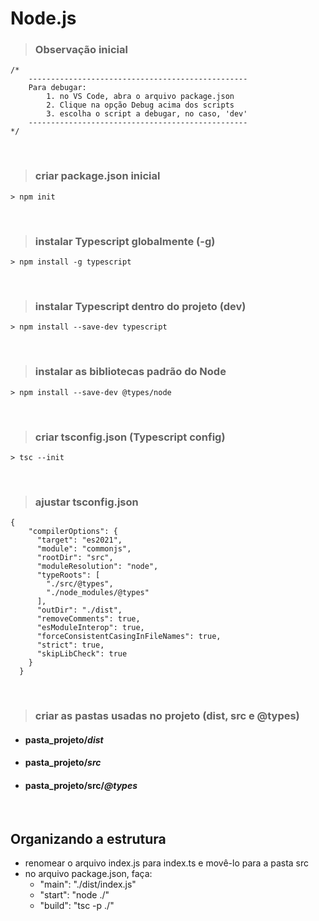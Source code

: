 # Node.js

>### Observação inicial
```
/*
    -------------------------------------------------
    Para debugar: 
        1. no VS Code, abra o arquivo package.json
        2. Clique na opção Debug acima dos scripts
        3. escolha o script a debugar, no caso, 'dev'
    -------------------------------------------------
*/
```
&nbsp;
>### criar package.json inicial

```
> npm init
```
&nbsp;
>### instalar Typescript globalmente (-g)
```
> npm install -g typescript
```
&nbsp;
>### instalar Typescript dentro do projeto (dev)
```
> npm install --save-dev typescript
```
&nbsp;
>### instalar as bibliotecas padrão do Node
```
> npm install --save-dev @types/node
```
&nbsp;
>### criar tsconfig.json (Typescript config)
```
> tsc --init
```
&nbsp;
>### ajustar tsconfig.json
```
{
    "compilerOptions": {
      "target": "es2021",
      "module": "commonjs",
      "rootDir": "src",
      "moduleResolution": "node",
      "typeRoots": [
        "./src/@types", 
        "./node_modules/@types"
      ],
      "outDir": "./dist",
      "removeComments": true,
      "esModuleInterop": true,
      "forceConsistentCasingInFileNames": true,
      "strict": true,
      "skipLibCheck": true
    }
  }
```
&nbsp;
>### criar as pastas usadas no projeto (dist, src e @types)

- #### pasta_projeto/___dist___
- #### pasta_projeto/___src___
- #### pasta_projeto/src/___@types___
&nbsp;
## Organizando a estrutura
- renomear o arquivo index.js para index.ts e movê-lo para a pasta src
- no arquivo package.json, faça:
  - "main": "./dist/index.js"
  - "start": "node ./"
  - "build": "tsc -p ./"

